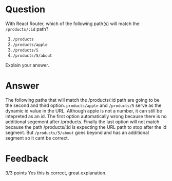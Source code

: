 # Question

With React Router, which of the following path(s) will match the `/products/:id` path?

1. `/products`
2. `/products/apple`
3. `/products/5`
4. `/products/5/about`

Explain your answer.

# Answer

The following paths that will match the /products/:id path are going to be the second and third option. `products/apple` and `/products/5` serve as the dynamic id value in the URL. Although apple is not a number, it can still be intepreted as an id. The first option automatically wrong because there is no additional segement after /products. Finally the last option will not match because the path /products/:id is expecting the URL path to stop after the id segment. But `/products/5/about` goes beyond and has an additional segment so it cant be correct.

# Feedback

3/3 points
Yes this is correct, great explanation.
